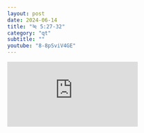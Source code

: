 ```yaml
---
layout: post
date: 2024-06-14
title: "눅 5:27-32"
category: "qt"
subtitle: ""
youtube: "8-8pSviV4GE"
---
```


<div class="youtube margin-large">
    <iframe src="https://www.youtube.com/embed/8-8pSviV4GE" title="YouTube video player" frameborder="0" allow="accelerometer; autoplay; clipboard-write; encrypted-media; gyroscope; picture-in-picture; web-share" allowfullscreen></iframe>
</div>

